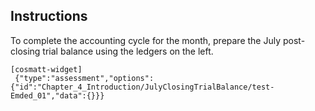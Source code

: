 ## Instructions

To complete the accounting cycle for the month, prepare the July post-closing trial balance using the ledgers on the left.

```
[cosmatt-widget]
 {"type":"assessment","options":{"id":"Chapter_4_Introduction/JulyClosingTrialBalance/test-Emded_01","data":{}}} 
```
